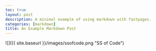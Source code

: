 ```yaml
---
toc: true
layout: post
description: A minimal example of using markdown with fastpages.
categories: [markdown]
title: An Example Markdown Post
---
```


![]({{ site.baseurl }}/images/ssofcode.png "SS of Code")
